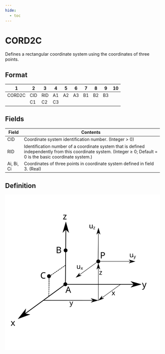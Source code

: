 ```yaml
---
hide:
  - toc
---
```

# CORD2C
Defines a rectangular coordinate system using the coordinates of three points.

## Format
| 1        | 2        | 3        | 4        | 5        | 6        | 7        | 8        | 9        | 10       | 
| -------- | -------- | -------- | -------- | -------- | -------- | -------- | -------- | -------- | -------- | 
| CORD2C   | CID      | RID      | A1       | A2       | A3       | B1       | B2       | B3       |          |
|          | C1       | C2       | C3       |          |          |          |          |          |          |

## Fields
| Field      | Contents |
| ---------- | -------- |
| CID        | Coordinate system identification number. (Integer > 0) |
| RID        | Identification number of a coordinate system that is defined independently from this coordinate system. (Integer ≥ 0; Default = 0 is the basic coordinate system.) |
| Ai, Bi, Ci | Coordinates of three points in coordinate system defined in field 3. (Real) |

## Definition
![cord2r](https://raw.githubusercontent.com/vtpasquale/web_assets/assets/img/cord2r.svg)
